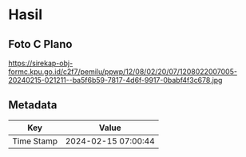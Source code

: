 # Hasil

## Foto C Plano

https://sirekap-obj-formc.kpu.go.id/c2f7/pemilu/ppwp/12/08/02/20/07/1208022007005-20240215-021211--ba5f6b59-7817-4d6f-9917-0babf4f3c678.jpg


## Metadata

| Key        | Value               |
| ---------- | ------------------- |
| Time Stamp | 2024-02-15 07:00:44 |




